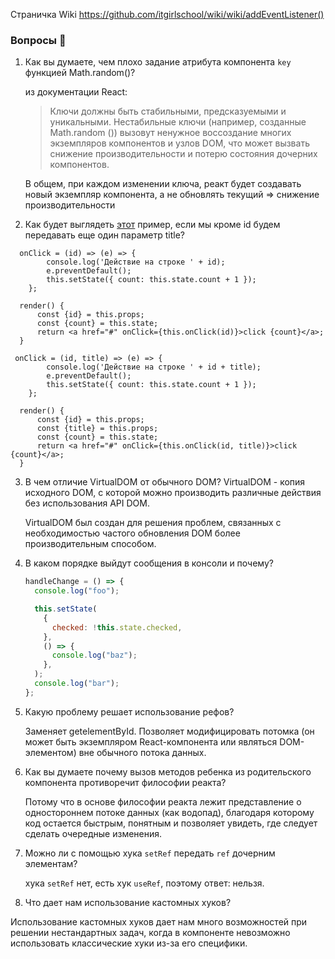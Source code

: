 Страничка Wiki https://github.com/itgirlschool/wiki/wiki/addEventListener()

### Вопросы 💎

1. Как вы думаете, чем плохо задание атрибута компонента `key` функцией Math.random()?

   из документации React:

   > Ключи должны быть стабильными, предсказуемыми и уникальными. Нестабильные ключи (например, созданные Math.random ()) вызовут ненужное воссоздание многих экземпляров компонентов и узлов DOM, что может вызвать снижение производительности и потерю состояния дочерних компонентов.

   В общем, при каждом изменении ключа, реакт будет создавать новый экземпляр компонента, а не обновлять текущий => снижение производительности

2. Как будет выглядеть [этот](https://www.notion.so/31-ed5969c31cc64e96b25edc9b8f5efaef) пример, если мы кроме id будем передавать еще один параметр title?

```
  onClick = (id) => (e) => {
        console.log('Действие на строке ' + id);
        e.preventDefault();
        this.setState({ count: this.state.count + 1 });
    };

  render() {
      const {id} = this.props;
      const {count} = this.state;
      return <a href="#" onClick={this.onClick(id)}>click {count}</a>;
  }
```

```
 onClick = (id, title) => (e) => {
        console.log('Действие на строке ' + id + title);
        e.preventDefault();
        this.setState({ count: this.state.count + 1 });
    };

  render() {
      const {id} = this.props;
      const {title} = this.props;
      const {count} = this.state;
      return <a href="#" onClick={this.onClick(id, title)}>click {count}</a>;
  }
```

3. В чем отличие VirtualDOM от обычного DOM?
   VirtualDOM - копия исходного DOM, с которой можно производить различные действия без использования API DOM.

   VirtualDOM был создан для решения проблем, связанных с необходимостью частого обновления DOM более производительным способом.

4. В каком порядке выйдут сообщения в консоли и почему?

   ```jsx
   handleChange = () => {
     console.log("foo");

     this.setState(
       {
         checked: !this.state.checked,
       },
       () => {
         console.log("baz");
       },
     );
     console.log("bar");
   };
   ```

5. Какую проблему решает использование рефов?

   Заменяет getelementById.
   Позволяет модифицировать потомка (он может быть экземпляром React-компонента или являться DOM-элементом) вне обычного потока данных.

6. Как вы думаете почему вызов методов ребенка из родительского компонента противоречит философии реакта?

   Потому что в основе философии реакта лежит представление о одностороннем потоке данных (как водопад), благодаря которому код остается быстрым, понятным и позволяет увидеть, где следует сделать очередные изменения.

7. Можно ли с помощью хука `setRef` передать `ref` дочерним элементам?

   хука `setRef` нет, есть хук `useRef`, поэтому ответ: нельзя.

8. Что дает нам использование кастомных хуков?

Использование кастомных хуков дает нам много возможностей при решении нестандартных задач, когда в компоненте невозможно использовать классические хуки из-за его специфики.

